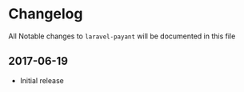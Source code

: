 # Changelog

All Notable changes to `laravel-payant` will be documented in this file

## 2017-06-19
- Initial release